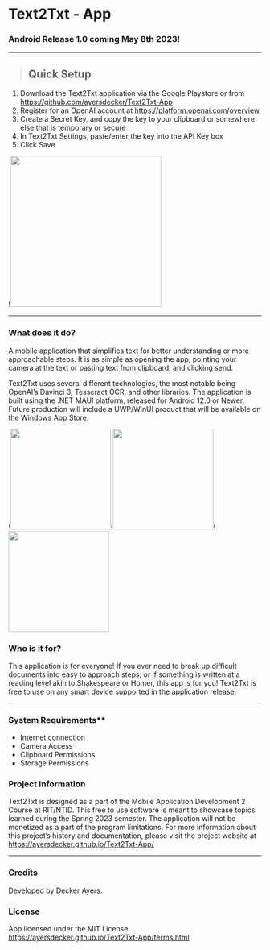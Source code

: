 # Text2Txt - App 

### Android Release 1.0 coming May 8th 2023!

- - - -

>## **Quick Setup**

  1. Download the Text2Txt application via the Google Playstore or from https://github.com/ayersdecker/Text2Txt-App 
  2. Register for an OpenAI account at https://platform.openai.com/overview
  3. Create a Secret Key, and copy the key to your clipboard or somewhere else that is temporary or secure
  4. In Text2Txt Settings, paste/enter the key into the API Key box
  5. Click Save
  
  !<img src="https://user-images.githubusercontent.com/69859630/236797715-f533f34d-7953-424e-b60b-9f5c947607cc.png" width= 300/>


- - - -

### **What does it do?**

A mobile application that simplifies text for better understanding or more approachable steps. It is as simple as opening the app, pointing your camera at the text or pasting text from clipboard, and clicking send.
  
Text2Txt uses several different technologies, the most notable being OpenAI’s Davinci 3, Tesseract OCR, and other libraries. The application is built using the .NET MAUI platform, released for Android 12.0 or Newer. Future production will include a UWP/WinUI product that will be available on the Windows App Store.

!<img src="https://user-images.githubusercontent.com/69859630/236798396-0131b00f-62e3-4079-8ca3-69205a5b8295.png" width= 200/>!<img src="https://user-images.githubusercontent.com/69859630/236798548-e4410d9d-f882-4769-b5d3-d47ddcac6dcd.png" width= 200/>!<img src="https://user-images.githubusercontent.com/69859630/236798559-e82596d7-a4a2-46a2-8a13-3b1b258e1172.png" width= 200/>


### **Who is it for?**

This application is for everyone! If you ever need to break up difficult documents into easy to approach steps, or if something is written at a reading level akin to Shakespeare or Homer, this app is for you! Text2Txt is free to use on any smart device supported in the application release. 

- - - -


### System Requirements**

- Internet connection
- Camera Access
- Clipboard Permissions
- Storage Permissions 

### Project Information

Text2Txt is designed as a part of the Mobile Application Development 2 Course at RIT/NTID. This free to use software is meant to showcase topics learned during the Spring 2023 semester. The application will not be monetized as a part of the program limitations. For more information about this project’s history and documentation, please visit the project website at https://ayersdecker.github.io/Text2Txt-App/ 

- - - -

### Credits
Developed by Decker Ayers.

### License
App licensed under the MIT License.
https://ayersdecker.github.io/Text2Txt-App/terms.html
